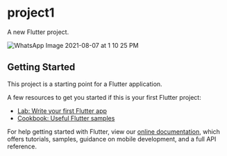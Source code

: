# project1

A new Flutter project.

![WhatsApp Image 2021-08-07 at 1 10 25 PM](https://user-images.githubusercontent.com/59283222/129087650-cdea3467-674d-4018-a4df-48d7dea5deef.jpeg)



## Getting Started

This project is a starting point for a Flutter application.

A few resources to get you started if this is your first Flutter project:

- [Lab: Write your first Flutter app](https://flutter.dev/docs/get-started/codelab)
- [Cookbook: Useful Flutter samples](https://flutter.dev/docs/cookbook)

For help getting started with Flutter, view our
[online documentation](https://flutter.dev/docs), which offers tutorials,
samples, guidance on mobile development, and a full API reference.



